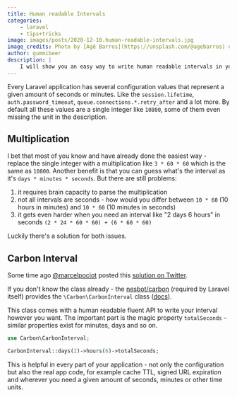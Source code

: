 ```yaml
---
title: Human readable Intervals 
categories:
    - laravel
    - tips+tricks
image: images/posts/2020-12-10.human-readable-intervals.jpg
image_credits: Photo by [Agê Barros](https://unsplash.com/@agebarros) on [Unsplash](https://unsplash.com/photos/rBPOfVqROzY)
author: gummibeer
description: |
    I will show you an easy way to write human readable intervals in your Laravel config and everywhere else.
---
```


Every Laravel application has several configuration values that represent a given amount of seconds or minutes.
Like the `session.lifetime`, `auth.password_timeout`, `queue.connections.*.retry_after` and a lot more.
By default all these values are a single integer like `10800`, some of them even missing the unit in the description.

## Multiplication

I bet that most of you know and have already done the easiest way - replace the single integer with a multiplication like `3 * 60 * 60` which is the same as `10800`.
Another benefit is that you can guess what's the interval as it's `days * minutes * seconds`.
But there are still problems:

1. it requires brain capacity to parse the multiplication
2. not all intervals are seconds - how would you differ between `10 * 60` (10 hours in minutes) and `10 * 60` (10 minutes in seconds)
3. it gets even harder when you need an interval like "2 days 6 hours" in seconds `(2 * 24 * 60 * 60) + (6 * 60 * 60)`

Luckily there's a solution for both issues.

## Carbon Interval

Some time ago [@marcelpociot](https://twitter.com/marcelpociot) posted this [solution on Twitter](https://twitter.com/marcelpociot/status/1176018954986426368).

If you don't know the class already - the [nesbot/carbon]() (required by Laravel itself) provides the `\Carbon\CarbonInterval` class ([docs](https://carbon.nesbot.com/docs/#api-interval)).

This class comes with a human readable fluent API to write your interval however you want.
The important part is the magic property `totalSeconds` - similar properties exist for minutes, days and so on.

```php
use Carbon\CarbonInterval;

CarbonInterval::days(2)->hours(6)->totalSeconds;
```

This is helpful in every part of your application - not only the configuration but also the real app code, for example cache TTL, signed URL expiration and wherever you need a given amount of seconds, minutes or other time units.
